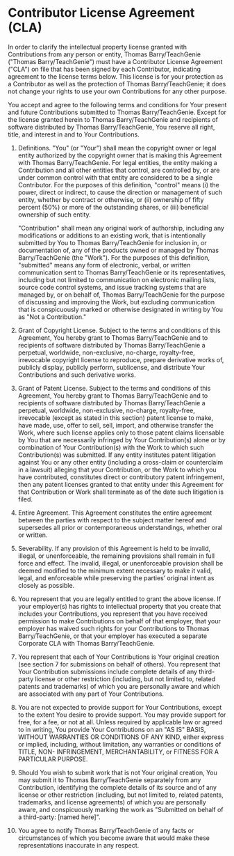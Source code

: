 # Contributor License Agreement (CLA)

In order to clarify the intellectual property license granted with Contributions from any person or entity, Thomas Barry/TeachGenie ("Thomas Barry/TeachGenie") must have a Contributor License Agreement ("CLA") on file that has been signed by each Contributor, indicating agreement to the license terms below. This license is for your protection as a Contributor as well as the protection of Thomas Barry/TeachGenie; it does not change your rights to use your own Contributions for any other purpose.

You accept and agree to the following terms and conditions for Your present and future Contributions submitted to Thomas Barry/TeachGenie. Except for the license granted herein to Thomas Barry/TeachGenie and recipients of software distributed by Thomas Barry/TeachGenie, You reserve all right, title, and interest in and to Your Contributions.

1.  Definitions.
    "You" (or "Your") shall mean the copyright owner or legal entity authorized by the copyright owner that is making this Agreement with Thomas Barry/TeachGenie. For legal entities, the entity making a Contribution and all other entities that control, are controlled by, or are under common control with that entity are considered to be a single Contributor. For the purposes of this definition, "control" means (i) the power, direct or indirect, to cause the direction or management of such entity, whether by contract or otherwise, or (ii) ownership of fifty percent (50%) or more of the outstanding shares, or (iii) beneficial ownership of such entity.

    "Contribution" shall mean any original work of authorship, including any modifications or additions to an existing work, that is intentionally submitted by You to Thomas Barry/TeachGenie for inclusion in, or documentation of, any of the products owned or managed by Thomas Barry/TeachGenie (the "Work"). For the purposes of this definition, "submitted" means any form of electronic, verbal, or written communication sent to Thomas Barry/TeachGenie or its representatives, including but not limited to communication on electronic mailing lists, source code control systems, and issue tracking systems that are managed by, or on behalf of, Thomas Barry/TeachGenie for the purpose of discussing and improving the Work, but excluding communication that is conspicuously marked or otherwise designated in writing by You as "Not a Contribution."

2.  Grant of Copyright License. Subject to the terms and conditions of this Agreement, You hereby grant to Thomas Barry/TeachGenie and to recipients of software distributed by Thomas Barry/TeachGenie a perpetual, worldwide, non-exclusive, no-charge, royalty-free, irrevocable copyright license to reproduce, prepare derivative works of, publicly display, publicly perform, sublicense, and distribute Your Contributions and such derivative works.

3.  Grant of Patent License. Subject to the terms and conditions of this Agreement, You hereby grant to Thomas Barry/TeachGenie and to recipients of software distributed by Thomas Barry/TeachGenie a perpetual, worldwide, non-exclusive, no-charge, royalty-free, irrevocable (except as stated in this section) patent license to make, have made, use, offer to sell, sell, import, and otherwise transfer the Work, where such license applies only to those patent claims licensable by You that are necessarily infringed by Your Contribution(s) alone or by combination of Your Contribution(s) with the Work to which such Contribution(s) was submitted. If any entity institutes patent litigation against You or any other entity (including a cross-claim or counterclaim in a lawsuit) alleging that your Contribution, or the Work to which you have contributed, constitutes direct or contributory patent infringement, then any patent licenses granted to that entity under this Agreement for that Contribution or Work shall terminate as of the date such litigation is filed.

4.  Entire Agreement. This Agreement constitutes the entire agreement between the parties with respect to the subject matter hereof and supersedes all prior or contemporaneous understandings, whether oral or written.

5.  Severability. If any provision of this Agreement is held to be invalid, illegal, or unenforceable, the remaining provisions shall remain in full force and effect. The invalid, illegal, or unenforceable provision shall be deemed modified to the minimum extent necessary to make it valid, legal, and enforceable while preserving the parties’ original intent as closely as possible.


6.  You represent that you are legally entitled to grant the above license. If your employer(s) has rights to intellectual property that you create that includes your Contributions, you represent that you have received permission to make Contributions on behalf of that employer, that your employer has waived such rights for your Contributions to Thomas Barry/TeachGenie, or that your employer has executed a separate Corporate CLA with Thomas Barry/TeachGenie.

7.  You represent that each of Your Contributions is Your original creation (see section 7 for submissions on behalf of others). You represent that Your Contribution submissions include complete details of any third-party license or other restriction (including, but not limited to, related patents and trademarks) of which you are personally aware and which are associated with any part of Your Contributions.

8.  You are not expected to provide support for Your Contributions, except to the extent You desire to provide support. You may provide support for free, for a fee, or not at all. Unless required by applicable law or agreed to in writing, You provide Your Contributions on an "AS IS" BASIS, WITHOUT WARRANTIES OR CONDITIONS OF ANY KIND, either express or implied, including, without limitation, any warranties or conditions of TITLE, NON- INFRINGEMENT, MERCHANTABILITY, or FITNESS FOR A PARTICULAR PURPOSE.

9.  Should You wish to submit work that is not Your original creation, You may submit it to Thomas Barry/TeachGenie separately from any Contribution, identifying the complete details of its source and of any license or other restriction (including, but not limited to, related patents, trademarks, and license agreements) of which you are personally aware, and conspicuously marking the work as "Submitted on behalf of a third-party: [named here]".

10.  You agree to notify Thomas Barry/TeachGenie of any facts or circumstances of which you become aware that would make these representations inaccurate in any respect.
